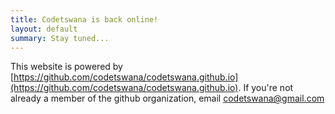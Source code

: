 ```yaml
---
title: Codetswana is back online!
layout: default
summary: Stay tuned...
---
```


<div class="inner cover">

  This website is powered by [https://github.com/codetswana/codetswana.github.io](https://github.com/codetswana/codetswana.github.io). If you're not already a member of the github organization, email codetswana@gmail.com

</div>
